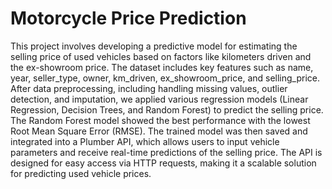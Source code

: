# Motorcycle Price Prediction
This project involves developing a predictive model for estimating the selling price of used vehicles based on factors like kilometers driven and the ex-showroom price. The dataset includes key features such as name, year, seller_type, owner, km_driven, ex_showroom_price, and selling_price. After data preprocessing, including handling missing values, outlier detection, and imputation, we applied various regression models (Linear Regression, Decision Trees, and Random Forest) to predict the selling price. The Random Forest model showed the best performance with the lowest Root Mean Square Error (RMSE). The trained model was then saved and integrated into a Plumber API, which allows users to input vehicle parameters and receive real-time predictions of the selling price. The API is designed for easy access via HTTP requests, making it a scalable solution for predicting used vehicle prices.
